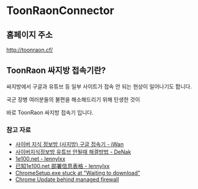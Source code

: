 # ToonRaonConnector

## 홈페이지 주소

http://toonraon.cf/

## ToonRaon 싸지방 접속기란?

싸지방에서 구글과 유튜브 등 일부 사이트가 접속 안 되는 현상이 일어나기도 합니다.

국군 장병 여러분들의 불편을 해소해드리기 위해 탄생한 것이

바로 ToonRaon 싸지방 접속기 입니다.

### 참고 자료

* [사이버 지식 정보방 (사지방) 구글 접속기 - iWan](https://blog.iwanhae.ga/saga_of_wanhae_the_googler/)
* [사이버지식정보방 유튜브 안될때 해결방법 - DeNak](https://blog.naver.com/scout__0/220999537069)
* [1e100.net - lennylxx](https://github.com/lennylxx/ipv6-hosts/wiki/1e100.net)
* [已知1e100.net 部署信息表格 - lennylxx](https://docs.google.com/spreadsheets/d/1a5HI0lkc1TycJdwJnCVDVd3x6_gemI3CQhNHhdsVmP8)
* [ChromeSetup.exe stuck at "Waiting to download"](https://productforums.google.com/forum/#!topic/chrome/RteF4FpNJ_s)
* [Chrome Update behind managed firewall](https://productforums.google.com/forum/#!topic/chrome-admins/-ksnOfMiW2Y)